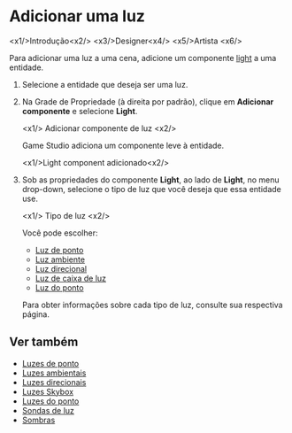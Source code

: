 # Adicionar uma luz

<x1\/>Introdução<x2\/>
<x3\/>Designer<x4\/>
<x5\/>Artista <x6\/>

Para adicionar uma luz a uma cena, adicione um componente [light](xref:Stride.Engine.LightComponent) a uma entidade.

1. Selecione a entidade que deseja ser uma luz.

2. Na Grade de Propriedade (à direita por padrão), clique em **Adicionar componente** e selecione **Light**.

   <x1\/> Adicionar componente de luz <x2\/>

   Game Studio adiciona um componente leve à entidade.

   <x1\/>Light component adicionado<x2\/>

3. Sob as propriedades do componente **Light**, ao lado de **Light**, no menu drop-down, selecione o tipo de luz que você deseja que essa entidade use.

   <x1\/> Tipo de luz <x2\/>

   Você pode escolher:

   * [Luz de ponto](point-lights.md)
   * [Luz ambiente](ambient-lights.md)
   * [Luz direcional](directional-lights.md)
   * [Luz de caixa de luz](skybox-lights.md)
   * [Luz do ponto](spot-lights.md)

   Para obter informações sobre cada tipo de luz, consulte sua respectiva página.

## Ver também

* [Luzes de ponto](point-lights.md)
* [Luzes ambientais](ambient-lights.md)
* [Luzes direcionais](directional-lights.md)
* [Luzes Skybox](skybox-lights.md)
* [Luzes do ponto](spot-lights.md)
* [Sondas de luz](light-probes.md)
* [Sombras](shadows.md)